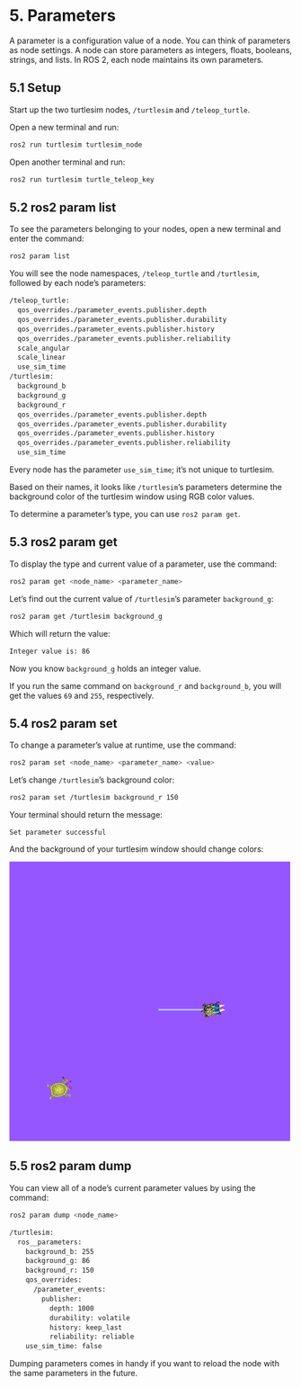 # 5. Parameters

A parameter is a configuration value of a node. You can think of parameters as node settings. A node can store parameters as integers, floats, booleans, strings, and lists. In ROS 2, each node maintains its own parameters. 

## 5.1 Setup

Start up the two turtlesim nodes, `/turtlesim` and `/teleop_turtle`.

Open a new terminal and run:

```bash
ros2 run turtlesim turtlesim_node
```

Open another terminal and run:

```bash
ros2 run turtlesim turtle_teleop_key
```

## 5.2 ros2 param list

To see the parameters belonging to your nodes, open a new terminal and enter the command:

```bash
ros2 param list
```

You will see the node namespaces, `/teleop_turtle` and `/turtlesim`, followed by each node’s parameters:

```bash
/teleop_turtle:
  qos_overrides./parameter_events.publisher.depth
  qos_overrides./parameter_events.publisher.durability
  qos_overrides./parameter_events.publisher.history
  qos_overrides./parameter_events.publisher.reliability
  scale_angular
  scale_linear
  use_sim_time
/turtlesim:
  background_b
  background_g
  background_r
  qos_overrides./parameter_events.publisher.depth
  qos_overrides./parameter_events.publisher.durability
  qos_overrides./parameter_events.publisher.history
  qos_overrides./parameter_events.publisher.reliability
  use_sim_time
```

Every node has the parameter `use_sim_time`; it’s not unique to turtlesim.

Based on their names, it looks like `/turtlesim`’s parameters determine the background color of the turtlesim window using RGB color values.

To determine a parameter’s type, you can use `ros2 param get`.

## 5.3 ros2 param get

To display the type and current value of a parameter, use the command:

```bash
ros2 param get <node_name> <parameter_name>
```

Let’s find out the current value of `/turtlesim`’s parameter `background_g`:

```bash
ros2 param get /turtlesim background_g
```

Which will return the value:

```bash
Integer value is: 86
```

Now you know `background_g` holds an integer value.

If you run the same command on `background_r` and `background_b`, you will get the values `69` and `255`, respectively.

## 5.4 ros2 param set

To change a parameter’s value at runtime, use the command:

```bash
ros2 param set <node_name> <parameter_name> <value>
```

Let’s change `/turtlesim`’s background color:

```bash
ros2 param set /turtlesim background_r 150
```

Your terminal should return the message:

```
Set parameter successful
```

And the background of your turtlesim window should change colors:

![Set Background Color](assets/param_color_set.png)

## 5.5 ros2 param dump

You can view all of a node’s current parameter values by using the command:

```bash
ros2 param dump <node_name>
```

```bash
/turtlesim:
  ros__parameters:
    background_b: 255
    background_g: 86
    background_r: 150
    qos_overrides:
      /parameter_events:
        publisher:
          depth: 1000
          durability: volatile
          history: keep_last
          reliability: reliable
    use_sim_time: false
```

Dumping parameters comes in handy if you want to reload the node with the same parameters in the future.